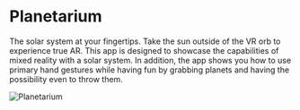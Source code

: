 # Planetarium 

The solar system at your fingertips. Take the sun outside of the VR orb to experience true AR. This app is designed to showcase the capabilities of mixed reality with a solar system. In addition, the app shows you how to use primary hand gestures while having fun by grabbing planets and having the possibility even to throw them.

![Planetarium](https://github.com/Lynx-MR/LynxPlanetarium/assets/149511461/ababb390-ccd4-492e-b901-a519d1cf8e0c)
